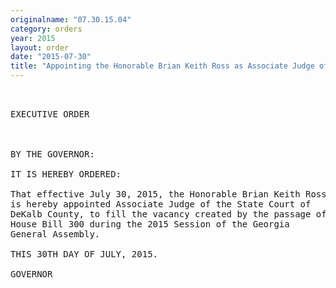 ```yaml
---
originalname: "07.30.15.04"
category: orders
year: 2015
layout: order
date: "2015-07-30"
title: "Appointing the Honorable Brian Keith Ross as Associate Judge of the State Court of DeKalb County"
---
```

<pre>
 

EXECUTIVE ORDER

 

BY THE GOVERNOR:

IT IS HEREBY ORDERED:

That effective July 30, 2015, the Honorable Brian Keith Ross
is hereby appointed Associate Judge of the State Court of
DeKalb County, to fill the vacancy created by the passage of
House Bill 300 during the 2015 Session of the Georgia
General Assembly.

THIS 30TH DAY OF JULY, 2015.

GOVERNOR

 

 

 

</pre>
